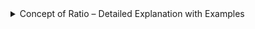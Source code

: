 <details><summary>Concept of Ratio – Detailed Explanation with Examples</summary>

## **Concept of Ratio – Detailed Explanation with Examples**

### **1. Definition of Ratio**

A **ratio** is a mathematical comparison between two or more quantities of the **same kind**, showing how many times one value contains or is contained within another. It expresses the **relative size** of quantities.

- **Representation**:
  - Written using a colon (`:`) → e.g., `a:b` (read as "a to b")
  - Can also be written as a fraction (`a/b`) or with the word "to" ("a to b").

📌 **Example:**  
If a class has **10 boys** and **15 girls**, the ratio of boys to girls is:

$$
\text{Ratio} = 10:15 = \frac{10}{15} = \frac{2}{3}
$$

$$
\mathrm{Ratio} = 10:15 = \frac{10}{15} = \frac{2}{3}
$$

$$
\textrm{Ratio} = 10:15 = \frac{10}{15} = \frac{2}{3}
$$

$$
{Ratio: } 10:15 = \frac{10}{15} = \frac{2}{3}
$$

(After simplifying, the ratio is **2:3**)

---

### **2. Key Properties of Ratios**

1. **Same Units**: Ratios compare quantities measured in the **same units** (e.g., kg, liters, or counts).

   - ✅ Correct: Comparing 2 kg apples to 3 kg oranges → `2:3`.
   - ❌ Incorrect: Comparing 2 km to 3 hours (different units).

2. **No Units**: Ratios themselves **do not have units** (e.g., `2:3` is unitless).

3. **Order Matters**: `a:b` is **not the same** as `b:a`.

   - Example: The ratio of boys to girls (`2:3`) ≠ girls to boys (`3:2`).

4. **Simplification**: Ratios can be simplified like fractions by dividing all terms by their **greatest common divisor (GCD)**.

   - Example: `4:6` simplifies to `2:3` (divided by 2).

5. **Multiplication or Division**:
   - If we multiply or divide both terms of a ratio by the same number, the ratio remains the same.
   - **Example:** $$4:6$$ → Divide by **2** → $$2:3$$ (Same ratio)

---

### **3. Types of Ratios**

| Type              | Description                          | Example                                          |
| ----------------- | ------------------------------------ | ------------------------------------------------ |
| **Part-to-Part**  | Compares parts within a group.       | In a class, the ratio of boys to girls is `2:3`. |
| **Part-to-Whole** | Compares a part to the entire group. | The ratio of boys to total students is `2:5`.    |
| **Whole-to-Part** | Compares the whole group to a part.  | The ratio of total students to girls is `5:3`.   |

#### **(a) Simple Ratio**

A ratio that directly compares two values.  
🔹 **Example:** The ratio of 4 apples to 6 bananas is **4:6**, which simplifies to **2:3**.

#### **(b) Compound Ratio**

A ratio obtained by multiplying two or more simple ratios.  
🔹 **Example:**

- The ratio of **A:B** is **2:3**,
- The ratio of **B:C** is **4:5**,
- The compound ratio **A:C** is:

$$
(2:3) \times (4:5) = \frac{2}{3} \times \frac{4}{5} = \frac{8}{15} = 8:15
$$

#### **(c) Duplicate Ratio**

The ratio obtained by squaring each term of a given ratio.  
🔹 **Example:** The **duplicate ratio** of **2:3** is:

$$
(2^2 : 3^2) = (4:9)
$$

#### **(d) Inverse Ratio**

The reciprocal of a given ratio.  
🔹 **Example:** The **inverse ratio** of **4:5** is **5:4**.

---

### **4. Applications of Ratio**

#### **(a) In Daily Life**

- **Cooking Recipe**:Pancake mix requires flour and sugar in a `3:1` ratio.
- If you use **6 cups of flour**, you need **2 cups of sugar** (since `6:2 = 3:1`).

- **Shopping**: Comparing discounts, e.g., "Buy 1 Get 1 Free" is a **1:1** ratio.

#### **(b) In Business & Finance**

- **Debt-to-Income Ratio** If your monthly debt is **$500** and income is **$2,500**, the ratio is `500:2500 = 1:5`.

- **Profit sharing**: If two partners invest in a **3:2** ratio, profits are shared in the same ratio.

- **Interest Rates**: Banks use ratios to calculate loan interest.

#### **(c) In Mathematics**

- Ratios help in **solving proportion problems**.
- **Example:** If 3 pencils cost ₹15, what is the cost of 5 pencils?

$$
\text{Cost per pencil} = 15 \div 3 = 5 \text{₹}
$$

$$
\text{Cost of 5 pencils} = 5 \times 5 = 25 \text{₹}
$$

#### **(d) Speed (Distance:Time)**:

- A car travels **120 km in 2 hours** → Speed ratio = `120:2` = `60:1` (km/h).

#### **(e) Map Scale**:

- A map scale of `1:50,000` means **1 cm on the map = 50,000 cm (0.5 km) in reality**.

---

### **5. How to Find and Simplify Ratios?**

**Example**: In a basket, there are **8 apples and 12 oranges**.

- **Step 1**: Write the ratio → `Apples:Oranges = 8:12`.
- **Step 2**: Simplify by dividing by GCD (here, GCD of 8 & 12 is **4**).
- **Final Ratio**: `8 ÷ 4 : 12 ÷ 4 = 2:3`.

**Interpretation**: For every **2 apples**, there are **3 oranges**.

---

### **6. Equivalent Ratios**

Ratios can be **scaled up or down** while keeping the same proportion.

- Example:
  - `2:3` is equivalent to:
    - `4:6` (multiplied by 2),
    - `6:9` (multiplied by 3),
    - `1:1.5` (divided by 2).

---

### **7. Ratio vs. Fraction**

| Feature           | Ratio                         | Fraction                           |
| ----------------- | ----------------------------- | ---------------------------------- |
| **Represents**    | Comparison between quantities | Part of a whole                    |
| **Example**       | `2:3` (boys to girls)         | `2/5` (boys out of total students) |
| **Units**         | No units                      | No units                           |
| **Order Matters** | Yes (`2:3 ≠ 3:2`)             | Yes (`2/5 ≠ 5/2`)                  |

---

### **8. Common Mistakes to Avoid**

1. **Mixing Units**:

   - ❌ Incorrect: Comparing `2 kg` of rice to `3 liters` of milk.
   - ✅ Correct: Compare `2 kg` rice to `3 kg` sugar.

2. **Ignoring Order**:

   - The ratio `3:2` (men:women) is **not the same** as `2:3` (women:men).

3. **Not Simplifying**:
   - A ratio of `10:15` should be simplified to `2:3`.

---

## **Summary**

- **Ratio** = Comparison of two or more quantities (`a:b`).
- **Types**: Part-to-part, part-to-whole, whole-to-part.
- **Simplification**: Divide by GCD (e.g., `4:6 → 2:3`).
- **Applications**: Cooking, maps, finance, speed calculations.

**Practice Question**:  
In a park, there are **15 dogs and 25 cats**. What is the simplified ratio of dogs to cats?  
**Answer**: `15:25 = 3:5`.

Ratios are everywhere—understanding them helps in daily life and advanced math! 🚀

</details>
